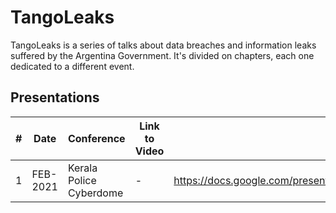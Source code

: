 # TangoLeaks

TangoLeaks is a series of talks about data breaches and information leaks suffered by the Argentina Government. It's divided on chapters, each one dedicated to a different event.

## Presentations
|#| Date | Conference |  Link to Video | Link to Slides |
|---|---|---|---|---|
|1|FEB-2021|Kerala Police Cyberdome| - | https://docs.google.com/presentation/d/13wacsc50HpWWSwBPApALzmHeaLGgB3NWQErxeghvn4w/edit#slide=id.p3 |